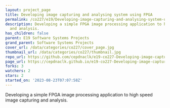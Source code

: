 ```yaml
---
layout: project_page
title: Developing image capturing and analysing system using FPGA
permalink: /co227/e19/Developing-image-capturing-and-analysing-system-using-FPGA/
description: Developing a simple FPGA image processing application to high speed image  capturing
  and analysis.
has_children: false
parent: E19 Software Systems Projects
grand_parent: Software Systems Projects
cover_url: /data/categories/co227/cover_page.jpg
thumbnail_url: /data/categories/co227/thumbnail.jpg
repo_url: https://github.com/cepdnaclk/e19-co227-Developing-image-capturing-and-analysing-system-using-FPGA
page_url: https://cepdnaclk.github.io/e19-co227-Developing-image-capturing-and-analysing-system-using-FPGA
forks: 3
watchers: 2
stars: 2
started_on: '2023-08-23T07:07:58Z'
---
```


Developing a simple FPGA image processing application to high speed image  capturing and analysis.